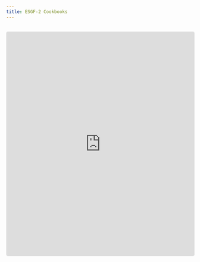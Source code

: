 ```yaml
---
title: ESGF-2 Cookbooks
---
```

<iframe 
  src="https://projectpythia.org/esgf-cookbook/" 
  width="100%" 
  height="600px" 
  frameborder="0"
  style="border:1px solid #ddd; border-radius:4px; margin:1rem 0;"
  loading="lazy"
></iframe>